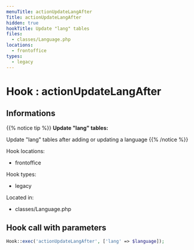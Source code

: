 ```yaml
---
menuTitle: actionUpdateLangAfter
Title: actionUpdateLangAfter
hidden: true
hookTitle: Update "lang" tables
files:
  - classes/Language.php
locations:
  - frontoffice
types:
  - legacy
---
```


# Hook : actionUpdateLangAfter

## Informations

{{% notice tip %}}
**Update "lang" tables:** 

Update "lang" tables after adding or updating a language
{{% /notice %}}

Hook locations: 
  - frontoffice

Hook types: 
  - legacy

Located in: 
  - classes/Language.php

## Hook call with parameters

```php
Hook::exec('actionUpdateLangAfter', ['lang' => $language]);
```